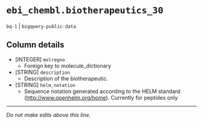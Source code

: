 # `ebi_chembl.biotherapeutics_30`
`bq-1` | `bigquery-public-data`

## Column details
* [INTEGER]   `molregno`
  - Foreign key to molecule_dictionary
* [STRING]    `description`
  - Description of the biotherapeutic.
* [STRING]    `helm_notation`
  - Sequence notation generated according to the HELM standard (http://www.openhelm.org/home). Currently for peptides only

-------------------------------------------------------------------------------
*Do not make edits above this line.*
